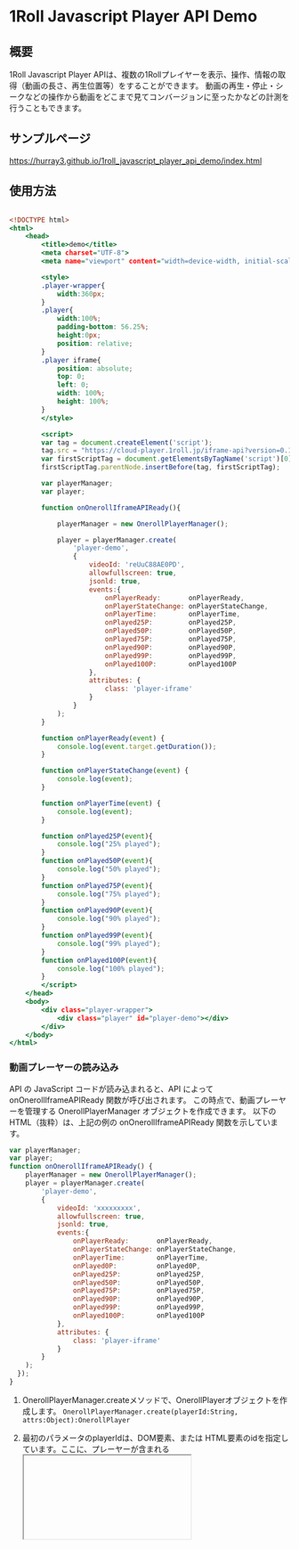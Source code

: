 
# 1Roll Javascript Player API Demo

## 概要
1Roll Javascript Player APIは、複数の1Rollプレイヤーを表示、操作、情報の取得（動画の長さ、再生位置等）をすることができます。
動画の再生・停止・シークなどの操作から動画をどこまで見てコンバージョンに至ったかなどの計測を行うこともできます。

## サンプルページ
https://hurray3.github.io/1roll_javascript_player_api_demo/index.html


## 使用方法

```HTML:index.html

<!DOCTYPE html>
<html>
    <head>
        <title>demo</title>
        <meta charset="UTF-8">
        <meta name="viewport" content="width=device-width, initial-scale=1.0">

        <style>
        .player-wrapper{
            width:360px;
        }
        .player{
            width:100%;
            padding-bottom: 56.25%;
            height:0px;
            position: relative;
        }
        .player iframe{
            position: absolute;
            top: 0;
            left: 0;
            width: 100%;
            height: 100%;
        }
        </style>

        <script>
        var tag = document.createElement('script');
        tag.src = "https://cloud-player.1roll.jp/iframe-api?version=0.1.0";
        var firstScriptTag = document.getElementsByTagName('script')[0];
        firstScriptTag.parentNode.insertBefore(tag, firstScriptTag);            

        var playerManager;
        var player;

        function onOnerollIframeAPIReady(){

            playerManager = new OnerollPlayerManager();

            player = playerManager.create(
                'player-demo',
                {
                    videoId: 'reUuC88AE0PD',
                    allowfullscreen: true,
                    jsonld: true,
                    events:{
                        onPlayerReady:       onPlayerReady,
                        onPlayerStateChange: onPlayerStateChange,
                        onPlayerTime:        onPlayerTime,
                        onPlayed25P:         onPlayed25P,
                        onPlayed50P:         onPlayed50P,
                        onPlayed75P:         onPlayed75P,
                        onPlayed90P:         onPlayed90P,
                        onPlayed99P:         onPlayed99P,
                        onPlayed100P:        onPlayed100P
                    },
                    attributes: {
                        class: 'player-iframe'
                    }
                }
            );
        }

        function onPlayerReady(event) {
            console.log(event.target.getDuration());
        }

        function onPlayerStateChange(event) {
            console.log(event);
        }

        function onPlayerTime(event) {
            console.log(event);
        }

        function onPlayed25P(event){
            console.log("25% played");
        }
        function onPlayed50P(event){
            console.log("50% played");
        }
        function onPlayed75P(event){
            console.log("75% played");
        }
        function onPlayed90P(event){
            console.log("90% played");
        }
        function onPlayed99P(event){
            console.log("99% played");
        }
        function onPlayed100P(event){
            console.log("100% played");
        }
        </script>
    </head>
    <body>
        <div class="player-wrapper">
            <div class="player" id="player-demo"></div>
        </div>
    </body>
</html>


```
### 動画プレーヤーの読み込み

API の JavaScript コードが読み込まれると、API によって onOnerollIframeAPIReady 関数が呼び出されます。
この時点で、動画プレーヤーを管理する OnerollPlayerManager オブジェクトを作成できます。
以下の HTML（抜粋）は、上記の例の onOnerollIframeAPIReady 関数を示しています。

```js
var playerManager;
var player;
function onOnerollIframeAPIReady() {
    playerManager = new OnerollPlayerManager();
    player = playerManager.create(
        'player-demo',
        {
            videoId: 'xxxxxxxxx',
            allowfullscreen: true,
            jsonld: true,
            events:{
                onPlayerReady:       onPlayerReady,
                onPlayerStateChange: onPlayerStateChange,
                onPlayerTime:        onPlayerTime,
                onPlayed0P:          onPlayed0P,
                onPlayed25P:         onPlayed25P,
                onPlayed50P:         onPlayed50P,
                onPlayed75P:         onPlayed75P,
                onPlayed90P:         onPlayed90P,
                onPlayed99P:         onPlayed99P,
                onPlayed100P:        onPlayed100P
            },
            attributes: {
                class: 'player-iframe'
            }
        }
    );
  });
}
```

  
1. OnerollPlayerManager.createメソッドで、OnerollPlayerオブジェクトを作成します。
`OnerollPlayerManager.create(playerId:String, attrs:Object):OnerollPlayer`
  
2. 最初のパラメータのplayerIdは、DOM要素、または HTML要素のidを指定しています。ここに、プレーヤーが含まれる <iframe> タグが API によって挿入されます。

3. ２つ目のパラメータのattrsは、プレーヤーのオプションを指定するオブジェクトです。このオブジェクトには次のプロパティが含まれています。
* プロパティ一覧
  * `videoId (String) [required]` - プレーヤーが読み込む動画を識別する1RollのVideoID。
  * `width (Number) [option]` - プレイヤーの横幅を設定します。
  * `height (Number) [option]` - プレイヤーの縦幅を設定します。
  * `autostart (Boolean) [option]` - 自動再生させるかどうか。（デフォルトはfalse）　※ブラウザにより自動再生できない場合があります
  * `autostartSoundOn (Boolean) [option]` - 自動再生時に音声を出すかどうか。（デフォルトはfalse）　※ブラウザにより音声が出ない場合があります
  * `allowfullscreen (Boolean) [option]` - フルスクリーンを許可（デフォルトはtrue）
  * `jsonld (Boolean) [option]` - 動画情報タグ（JsonLDオブジェクト）を出力するかどうか。 許可すると挿入するためのscriptタグがiframeタグの次の行に挿入されます。
  * `events (Object) [option]` – APIが呼び出す関数（イベント リスナー）を識別します。
    * `onPlayerReady (Function) [option]` - OnerollPlayerが再生可能状態になったときに、値として渡した関数"onPlayerReady"が実行されます。
    * `onPlayerStateChange (Function) [option]` - OnerollPlayerの状態が変わった時に、値として渡した関数"onPlayerStateChange"が実行されます。
    * `onPlayerTime (Function) [option]` - OnerollPlayerで再生されている時に定期的に、値として渡した関数"onPlayerTime"が実行されます。
    * `onPlayed0P (Function) [option]` - OnerollPlayerで動画の0%以上再生された時に値として渡した関数"onPlayed0P"が実行されます。※一度のみ実行されます
    * `onPlayed25P (Function) [option]` - OnerollPlayerで動画の25%以上再生された時に値として渡した関数"onPlayed25P"が実行されます。※一度のみ実行されます
    * `onPlayed50P (Function) [option]` - OnerollPlayerで動画の50%以上再生された時に値として渡した関数"onPlayed50P"が実行されます。※一度のみ実行されます
    * `onPlayed75P (Function) [option]` - OnerollPlayerで動画の75%以上再生された時に値として渡した関数"onPlayed75P"が実行されます。※一度のみ実行されます
    * `onPlayed90P (Function) [option]` - OnerollPlayerで動画の90%以上再生された時に値として渡した関数"onPlayed90P"が実行されます。※一度のみ実行されます
    * `onPlayed99P (Function) [option]` - OnerollPlayerで動画の99%以上再生された時に値として渡した関数"onPlayed99P"が実行されます。※一度のみ実行されます
    * `onPlayed100P (Function) [option]` - OnerollPlayerで動画の100%再生された時に値として渡した関数"onPlayed100P"が実行されます。※一度のみ実行されます
  * `attributes (Object) [option]` - iframeタグに属性を設定します。この例では、class名を渡しています。


### クラス
```
Class OnerollPlayerManager
```
OnerollPlayerMangerクラスは、OnerollPlayerオブジェクトを管理し、作成や削除を行います。
内部でOnerollPlayerオブジェクトを複数持つことができ、動画プレイヤーを複数埋め込みたいページにも対応します。

#### メソッド

* `playerManager.create(playerId:String, attrs:Object):OnerollPlayer`  
OnerollPlayerオブジェクトを作成します。

* `playerManager.remove(player:OnerollPlayer):Void`  
OnerollPlayerオブジェクトをOnerollPlayerManagerの管理対象から削除します。

* `playerManager.getPlayers():Array<OnerollPlayer>`  
OnerollPlayerManagerクラスが管理しているOnerollPlayerオブジェクトリストを返します。

```
Class OnerollPlayer
```
#### メソッド

* `player.getDuration():Number`  
動画の再生時間を取得します。

* `player.play():Void`  
動画を再生します。

* `player.pause():Void`  
動画を停止します。

* `player.seek(time:Number):Void`  
動画を再生位置を変更します。timeは秒数を指定します。

### イベント
___
* `onPlayerReady(event)`
再生の準備ができたタイミングで呼び出されます。  

	**parmas**
	* `event.target` - イベント対象となるOnerollPlayerオブジェクト
	* `event.data.duration` - このtargetの動画の再生長さ
	___
* `onPlayerStateChange(event)`
プレイヤーの再生状態が変更されたときに呼び出されます。  

	**parmas**
	* `event.target` - イベント対象となるOnerollPlayerオブジェクト
	* `event.data.state` - このtargetの状態
	  * ready - 再生準備完了
	  * play - 再生開始
	  * pause - 一時停止
	  * complete - 再生完了
	___

* `onPlayerTime(event)`
再生中に定期的に呼び出されます。  

	**parmas**
	* `event.target` - イベント対象となるOnerollPlayerオブジェクト
	* `event.data.position` - このtargetの動画の現在の再生位置
	* `event.data.duration` - このtargetの動画の再生長さ
	___

* `onPlayed0P(event)`
  再生時間が動画の長さの0%以上に達した時（再生開始された時）に1度だけ呼び出されます。
  
	**parmas**
	* `event.target` - イベント対象となるOnerollPlayerオブジェクト
	___

* `onPlayed25P(event)`
  再生時間が動画の長さの25%以上に達した時に1度だけ呼び出されます。
  
	**parmas**
	* `event.target` - イベント対象となるOnerollPlayerオブジェクト
	___

* `onPlayed50P(event)`
	再生時間が動画の長さの50%以上に達した時に1度だけ呼び出されます。
	
	**parmas**
	* `event.target` - イベント対象となるOnerollPlayerオブジェクト
	___

* `onPlayed75P(event)`
  再生時間が動画の長さの75%以上に達した時に1度だけ呼び出されます。
  
	**parmas**
	* `event.target` - イベント対象となるOnerollPlayerオブジェクト
	___

* `onPlayed90P(event)`
  再生時間が動画の長さの90%以上に達した時に1度だけ呼び出されます。
  
	**parmas**
	* `event.target` - イベント対象となるOnerollPlayerオブジェクト
	___

* `onPlayed99P(event)`
  再生時間が動画の長さの99%以上に達した時に1度だけ呼び出されます。
  
	**parmas**
	* `event.target` - イベント対象となるOnerollPlayerオブジェクト

	___

* `onPlayed100P(event)`
 再生時間が動画の長さの100%に達した時に1度だけ呼び出されます。
 
	**parmas**
	* `event.target` - イベント対象となるOnerollPlayerオブジェクト
	___
